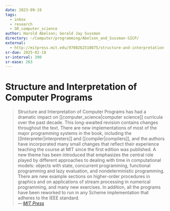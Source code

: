```yaml
---
date: 2023-09-19
tags:
  - inbox
  - research
  - SR_computer_science
author: Harold Abelson; Gerald Jay Sussman
directory: ~/Computer/programming/Abelson_and_Sussman-SICP/
external:
  - http://mitpress.mit.edu/9780262510875/structure-and-interpretation-of-computer-programs/
sr-due: 2025-02-18
sr-interval: 390
sr-ease: 263
---
```


# Structure and Interpretation of Computer Programs

> Structure and Interpretation of Computer Programs has had a dramatic impact on
> [[computer_science|computer science]] curricula over the past decade. This
> long-awaited revision contains changes throughout the text. There are new
> implementations of most of the major programming systems in the book,
> including the [[Interpreter|interpreters]] and [[compiler|compilers]], and the
> authors have incorporated many small changes that reflect their experience
> teaching the course at MIT since the first edition was published. A new theme
> has been introduced that emphasizes the central role played by different
> approaches to dealing with time in computational models: objects with state,
> concurrent programming, functional programming and lazy evaluation, and
> nondeterministic programming. There are new example sections on higher-order
> procedures in graphics and on applications of stream processing in numerical
> programming, and many new exercises. In addition, all the programs have been
> reworked to run in any Scheme implementation that adheres to the IEEE
> standard.\
> — <cite>[MIT Press](http://mitpress.mit.edu/9780262510875/structure-and-interpretation-of-computer-programs/)</cite>



